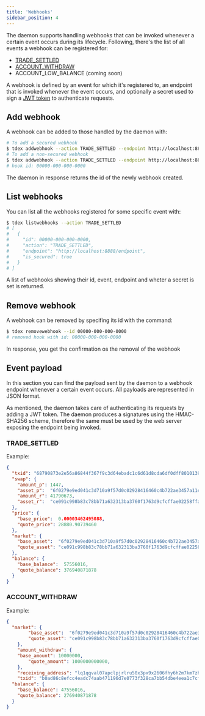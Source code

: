 ```yaml
---
title: 'Webhooks'
sidebar_position: 4
---
```


The daemon supports handling webhooks that can be invoked whenever a certain event occurs during its lifecycle. Following, there's the list of all events a webhook can be registered for:

* [TRADE_SETTLED](#event-payload "trade_settled")
* [ACCOUNT_WITHDRAW](#event-payload "account_withdraw")
* ACCOUNT_LOW_BALANCE (coming soon)

A webhook is defined by an event for which it's registered to, an endpoint that is invoked whenever the event occurs, and optionally a secret used to sign a [JWT token](https://jwt.io/introduction) to authenticate requests.

## Add webhook

A webhook can be added to those handled by the daemon with:

```bash
# To add a secured webhook
$ tdex addwebhook --action TRADE_SETTLED --endpoint http://localhost:8888/endpoint --secret supersecret
# To add a non-secured webhook
$ tdex addwebhook --action TRADE_SETTLED --endpoint http://localhost:8888/endpoint
# hook id: 00000-000-000-0000
```

The daemon in response returns the id of the newly webhook created.

## List webhooks

You can list all the webhooks registered for some specific event with:

```bash
$ tdex listwebhooks --action TRADE_SETTLED
# [
#   {
#     "id": 00000-000-000-0000,
#     "action": "TRADE_SETTLED",
#     "endpoint": "http://localhost:8888/endpoint",
#     "is_secured": true
#   }
# ]
```

A list of webhooks showing their id, event, endpoint and wheter a secret is set is returned.

## Remove webhook

A webhook can be removed by specifing its id with the command:

```bash
$ tdex removewebhook --id 00000-000-000-0000
# removed hook with id: 00000-000-000-0000
```

In response, you get the confirmation os the removal of the webhook

## Event payload

In this section you can find the payload sent by the daemon to a webhook endpoint whenever a certain event occurs. All payloads are represented in JSON format.

As mentioned, the daemon takes care of authenticating its requests by adding a JWT token. The daemon produces a signatures using the HMAC-SHA256 scheme, therefore the same must be used by the web server exposing the endpoint being invoked.

### TRADE_SETTLED

Example:

```json
{
  "txid": "68790873e2e56a86844f367f9c3d64ebadc1c6d61d8cda6df0dff8010139ea95",
  "swap": {
    "amount_p": 1447,
    "asset_p":  "6f0279e9ed041c3d710a9f57d0c02928416460c4b722ae3457a11eec381c526d",
    "amount_r": 41790673,
    "asset_r":  "ce091c998b83c78bb71a632313ba3760f1763d9cfcffae02258ffa9865a37bd2"
  },
  "price": {
    "base_price":  0.00003462495088,
    "quote_price": 28880.90739460
  },
  "market": {
    "base_asset":  "6f0279e9ed041c3d710a9f57d0c02928416460c4b722ae3457a11eec381c526d",
    "quote_asset": "ce091c998b83c78bb71a632313ba3760f1763d9cfcffae02258ffa9865a37bd2"
  },
  "balance": {
    "base_balance":  57556016,
    "quote_balance": 376940871878
  }
}
```

### ACCOUNT_WITHDRAW

Example:

```json
{
  "market": {
		"base_asset":  "6f0279e9ed041c3d710a9f57d0c02928416460c4b722ae3457a11eec381c526d",
		"quote_asset": "ce091c998b83c78bb71a632313ba3760f1763d9cfcffae02258ffa9865a37bd2"
	},
	"amount_withdraw": {
    "base_amount": 10000000,
		"quote_amount": 1000000000000,
	},
	"receiving_address": "lq1qqval07apclpjrlru50x3px9x2606fhy6h2m7km7zhgxjmqf8kxzm36mn7hxypzcuw7nk0mt25a658nzlysvjkkejc4kcuxqsc",
	"txid": "b0ad86c8efcc4eadc74aab471196d7e0773f328ca7bb54dbe4eea1c7cf8c7445",
  "balance": {
    "base_balance": 47556016,
    "quote_balance": 276940871878
  }
}
```

